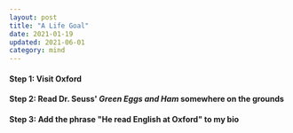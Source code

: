 ```yaml
---
layout: post
title: "A Life Goal"
date: 2021-01-19
updated: 2021-06-01
category: mind
---
```


#### Step 1: Visit Oxford

#### Step 2: Read Dr. Seuss' _Green Eggs and Ham_ somewhere on the grounds

#### Step 3: Add the phrase "He read English at Oxford" to my bio
